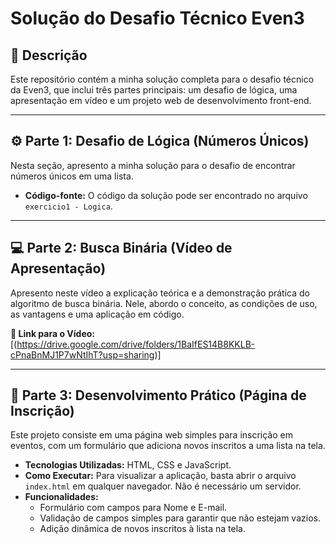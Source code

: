 # Solução do Desafio Técnico Even3

## 📝 Descrição
Este repositório contém a minha solução completa para o desafio técnico da Even3, que inclui três partes principais: um desafio de lógica, uma apresentação em vídeo e um projeto web de desenvolvimento front-end.

---

## ⚙️ Parte 1: Desafio de Lógica (Números Únicos)

Nesta seção, apresento a minha solução para o desafio de encontrar números únicos em uma lista.
- **Código-fonte:** O código da solução pode ser encontrado no arquivo `exercicio1 - Logica`.

---

## 💻 Parte 2: Busca Binária (Vídeo de Apresentação)

Apresento neste vídeo a explicação teórica e a demonstração prática do algoritmo de busca binária. Nele, abordo o conceito, as condições de uso, as vantagens e uma aplicação em código.

**🔗 Link para o Vídeo:** [(https://drive.google.com/drive/folders/1BaIfES14B8KKLB-cPnaBnMJ1P7wNtIhT?usp=sharing)]

---

## 🚀 Parte 3: Desenvolvimento Prático (Página de Inscrição)

Este projeto consiste em uma página web simples para inscrição em eventos, com um formulário que adiciona novos inscritos a uma lista na tela.

- **Tecnologias Utilizadas:** HTML, CSS e JavaScript.
- **Como Executar:** Para visualizar a aplicação, basta abrir o arquivo `index.html` em qualquer navegador. Não é necessário um servidor.
- **Funcionalidades:**
    - Formulário com campos para Nome e E-mail.
    - Validação de campos simples para garantir que não estejam vazios.
    - Adição dinâmica de novos inscritos à lista na tela.
